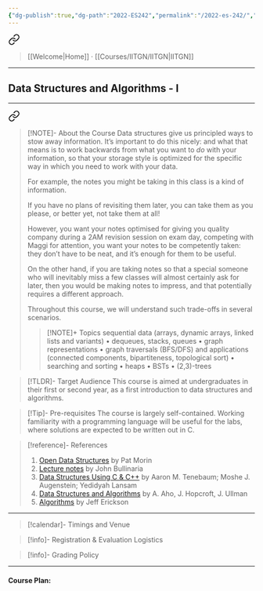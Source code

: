 ```yaml
---
{"dg-publish":true,"dg-path":"2022-ES242","permalink":"/2022-es-242/","hide":true}
---
```



<div class="transclusion internal-embed is-loaded"><a class="markdown-embed-link" href="/menu/" aria-label="Open link"><svg xmlns="http://www.w3.org/2000/svg" width="24" height="24" viewBox="0 0 24 24" fill="none" stroke="currentColor" stroke-width="2" stroke-linecap="round" stroke-linejoin="round" class="svg-icon lucide-link"><path d="M10 13a5 5 0 0 0 7.54.54l3-3a5 5 0 0 0-7.07-7.07l-1.72 1.71"></path><path d="M14 11a5 5 0 0 0-7.54-.54l-3 3a5 5 0 0 0 7.07 7.07l1.71-1.71"></path></svg></a><div class="markdown-embed">




> [[Welcome\|Home]] · [[Courses/IITGN/IITGN\|IITGN]] 
---

</div></div>


## Data Structures and Algorithms - I
---



<div class="transclusion internal-embed is-loaded"><a class="markdown-embed-link" href="/descriptions/es-242/" aria-label="Open link"><svg xmlns="http://www.w3.org/2000/svg" width="24" height="24" viewBox="0 0 24 24" fill="none" stroke="currentColor" stroke-width="2" stroke-linecap="round" stroke-linejoin="round" class="svg-icon lucide-link"><path d="M10 13a5 5 0 0 0 7.54.54l3-3a5 5 0 0 0-7.07-7.07l-1.72 1.71"></path><path d="M14 11a5 5 0 0 0-7.54-.54l-3 3a5 5 0 0 0 7.07 7.07l1.71-1.71"></path></svg></a><div class="markdown-embed">




> [!NOTE]- About the Course
> Data structures give us principled ways to stow away information. It’s important to do this nicely: and what that means is to work backwards from what you want to _do_ with your information, so that your storage style is optimized for the specific way in which you need to work with your data.
>
> For example, the notes you might be taking in this class is a kind of information.
> 
> If you have no plans of revisiting them later, you can take them as you please, or better yet, not take them at all!
>
> However, you want your notes optimised for giving you quality company during a 2AM revision session on exam day, competing with Maggi for attention, you want your notes to be competently taken: they don’t have to be neat, and it’s enough for them to be useful.
>
> On the other hand, if you are taking notes so that a special someone who will inevitably miss a few classes will almost certainly ask for later, then you would be making notes to impress, and that potentially requires a different approach.
>
> Throughout this course, we will understand such trade-offs in several scenarios.
> 
> > [!NOTE]+ Topics
> > sequential data (arrays, dynamic arrays, linked lists and variants) • dequeues, stacks, queues • graph representations • graph traversals (BFS/DFS) and applications (connected components, bipartiteness, topological sort) • searching and sorting • heaps • BSTs • (2,3)-trees

> [!TLDR]- Target Audience
> This course is aimed at undergraduates in their first or second year, as a first introduction to data structures and algorithms.

> [!Tip]- Pre-requisites
> The course is largely self-contained. Working familiarity with a programming language will be useful for the labs, where solutions are expected to be written out in C.

> [!reference]- References
> 1. [Open Data Structures](https://opendatastructures.org/) by Pat Morin
> 2. [Lecture notes](https://www.cs.bham.ac.uk/~jxb/DSA/dsa.pdf) by John Bullinaria
> 3. [Data Structures Using C & C++](https://www.amazon.in/Data-Structures-Using-C/dp/8131703282) by Aaron M. Tenebaum; Moshe J. Augenstein; Yedidyah Lansam
> 4. [Data Structures and Algorithms](https://www.amazon.in/Structures-Algorithms-Addison-Wesley-Computer-Information/dp/0201000237) by A. Aho, J. Hopcroft, J. Ullman
> 5. [Algorithms](http://jeffe.cs.illinois.edu/teaching/algorithms/) by Jeff Erickson

---



</div></div>


> [!calendar]- Timings and Venue
> 
>
>

> [!info]- Registration & Evaluation Logistics
> 

> [!info]- Grading Policy
> 
>

---

#### Course Plan: 

